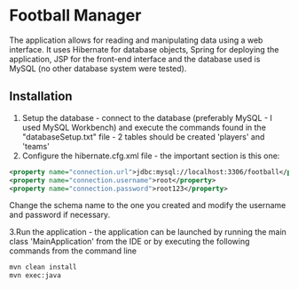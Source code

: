 # Football Manager 

The application allows for reading and manipulating data using a web interface.
It uses Hibernate for database objects, Spring for deploying the application,
JSP for the front-end interface and the database used is MySQL (no other database
system were tested).

## Installation

1. Setup the database - connect to the database (preferably MySQL - I used
MySQL Workbench) and execute the commands found in the "databaseSetup.txt"
file - 2 tables should be created 'players' and 'teams'
2. Configure the hibernate.cfg.xml file - the important section is this one:

```xml
<property name="connection.url">jdbc:mysql://localhost:3306/football</property>
<property name="connection.username">root</property>
<property name="connection.password">root123</property>
```

Change the schema name to the one you created and modify the username and password
if necessary.

3.Run the application - the application can be launched by running the main class
'MainApplication' from the IDE or by executing the following commands from the
command line
```bash
mvn clean install
mvn exec:java
```